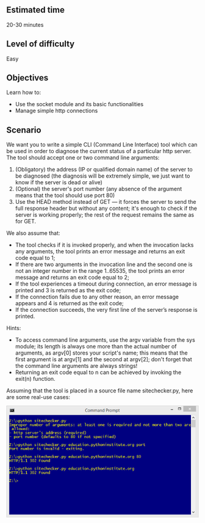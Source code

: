 ## Estimated time

20-30 minutes

## Level of difficulty

Easy

## Objectives

Learn how to:
- Use the socket module and its basic functionalities
- Manage simple http connections

## Scenario

We want you to write a simple CLI (Command Line Interface) tool which can be used in order to diagnose the current status of a particular http server. The tool should accept one or two command line arguments:

1. (Obligatory) the address (IP or qualified domain name) of the server to be diagnosed (the diagnosis will be extremely simple, we just want to know if the server is dead or alive)
2. (Optional) the server's port number (any absence of the argument means that the tool should use port 80)
3. Use the HEAD method instead of GET — it forces the server to send the full response header but without any content; it's enough to check if the server is working properly; the rest of the request remains the same as for GET.

We also assume that:
- The tool checks if it is invoked properly, and when the invocation lacks any arguments, the tool prints an error message and returns an exit code equal to 1;
- If there are two arguments in the invocation line and the second one is not an integer number in the range 1..65535, the tool prints an error message and returns an exit code equal to 2;
- If the tool experiences a timeout during connection, an error message is printed and 3 is returned as the exit code;
- If the connection fails due to any other reason, an error message appears and 4 is returned as the exit code;
- If the connection succeeds, the very first line of the server’s response is printed. 

Hints:
- To access command line arguments, use the argv variable from the sys module; its length is always one more than the actual number of arguments, as argv[0] stores your script's name; this means that the first argument is at argv[1] and the second at argv[2]; don't forget that the command line arguments are always strings!
- Returning an exit code equal to n can be achieved by invoking the exit(n) function.

Assuming that the tool is placed in a source file name sitechecker.py, here are some real-use cases:

![Command prompt](../media/1_presentation.png)